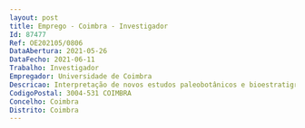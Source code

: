 ```yaml
--- 
layout: post
title: Emprego - Coimbra - Investigador
Id: 87477
Ref: OE202105/0806
DataAbertura: 2021-05-26
DataFecho: 2021-06-11
Trabalho: Investigador
Empregador: Universidade de Coimbra
Descricao: Interpretação de novos estudos paleobotânicos e bioestratigráficos, focados nas bacias do Buçaco e Santa Susana. A última, com idade Moscoviana superior, precisa ser investigada em pormenor. Este projeto abordará duas questões principais  quais foram (i) as razões para o desaparecimento de floras típicas da idade Kasimoviana (Cantabriano  Estefaniano B final) (floras de zonas húmidas da fase glacial) no registo fóssil do Carbónico Português e (ii) para onde migraram. Investigar dois cenários possíveis  a ausência de sedimentos de idade Kasimoviana do registo fóssil poder significar que floras residentes de idade Kasimoviana migraram (i) em busca de melhores condições de vida ou (ii) em resposta à paisagem induzida tectonicamente e às mudanças climáticas. Fazer uma reconstrução da macro flora, clima e paisagens, e investigar a biodiversidade vegetal que existia na Península Ibérica antes e depois das alterações climáticas ocorridas no intervalo de tempo Kasimoviano Gzheliano.
CodigoPostal: 3004-531 COIMBRA
Concelho: Coimbra
Distrito: Coimbra
--- 
```


